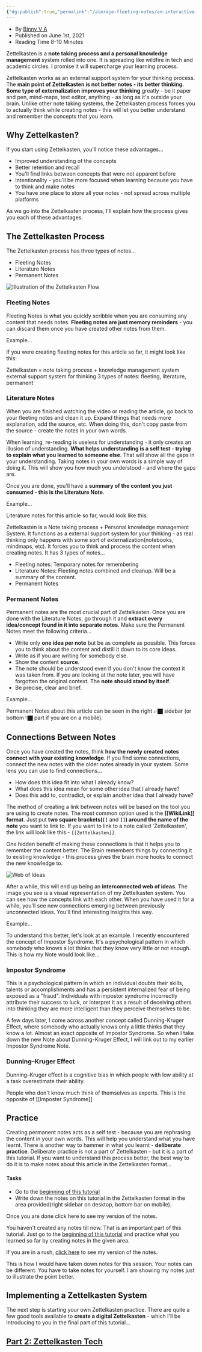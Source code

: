 ```yaml
---
{"dg-publish":true,"permalink":"/almraje-fleeting-notes/an-interactive-introduction-to-zettelkasten-1/"}
---
```


-   By [Binny V A](https://binnyva.com/)
-   Published on June 1st, 2021
-   Reading Time 8-10 Minutes

Zettelkasten is a **note taking process and a personal knowledge management** system rolled into one. It is spreading like wildfire in tech and academic circles. I promise it will supercharge your learning process.

Zettelkasten works as an external support system for your thinking process. The **main point of Zettelkasten is not better notes - its better thinking. Some type of externalization improves your thinking** greatly - be it paper and pen, mind-maps, text editor, anything - as long as it's outside your brain. Unlike other note taking systems, the Zettelkasten process forces you to actually think while creating notes - this will let you better understand and remember the concepts that you learn.

## [](https://binnyva.com/zettelkasten/#why-zettelkasten)Why Zettelkasten?

If you start using Zettelkasten, you'll notice these advantages...

-   Improved understanding of the concepts
-   Better retention and recall
-   You'll find links between concepts that were not apparent before
-   Intentionality - you'll be more focused when learning because you have to think and make notes
-   You have one place to store all your notes - not spread across multiple platforms

As we go into the Zettelkasten process, I'll explain how the process gives you each of these advantages.

## [](https://binnyva.com/zettelkasten/#how-the-process)The Zettelkasten Process

The Zettelkasten process has three types of notes...

-   Fleeting Notes
-   Literature Notes
-   Permanent Notes

![Illustration of the Zettelkasten Flow](https://binnyva.com/zettelkasten/images/overview.png)

### [](https://binnyva.com/zettelkasten/#fleeting-notes)Fleeting Notes

Fleeting Notes is what you quickly scribble when you are consuming any content that needs notes. **Fleeting notes are just memory reminders** - you can discard them once you have created other notes from them.

Example...

If you were creating fleeting notes for this article so far, it might look like this:

Zettelkasten = note taking process + knowledge management system
external support system for thinking
3 types of notes: fleeting, literature, permanent

### [](https://binnyva.com/zettelkasten/#literature-notes)Literature Notes

When you are finished watching the video or reading the article, go back to your fleeting notes and clean it up. Expand things that needs more explanation, add the source, etc. When doing this, don't copy paste from the source - create the notes in your own words.

When learning, re-reading is useless for understanding - it only creates an illusion of understanding. **What helps understanding is a self test - trying to explain what you learned to someone else**. That will show all the gaps in your understanding. Taking notes in your own words is a simple way of doing it. This will show you how much you understood - and where the gaps are.

Once you are done, you'll have a **summary of the content you just consumed - this is the Literature Note**.

Example...

Literature notes for this article so far, would look like this:

Zettelkasten is a Note taking process + Personal knowledge management System.
It functions as a external support system for your thinking - as real thinking only happens with some sort of externalization(notebooks, mindmaps, etc). It forces you to think and process the content when creating notes.
It has 3 types of notes...
- Fleeting notes: Temporary notes for remembering
- Literature Notes: Fleeting notes combined and cleanup. Will be a summary of the content.
- Permanent Notes

### [](https://binnyva.com/zettelkasten/#permanent-notes)Permanent Notes

Permanent notes are the most crucial part of Zettelkasten. Once you are done with the Literature Notes, go through it and **extract every idea/concept found in it into separate notes**. Make sure the Permanent Notes meet the following criteria...

-   Write only **one idea per note** but be as complete as possible. This forces you to think about the content and distill it down to its core ideas.
-   Write as if you are writing for somebody else.
-   Show the content **source**.
-   The note should be understood even if you don't know the context it was taken from. If you are looking at the note later, you will have forgotten the original context. The **note should stand by itself**.
-   Be precise, clear and brief.

Example...

Permanent Notes about this article can be seen in the right 👉🏿 sidebar (or bottom 👇🏿 part if you are on a mobile).

## [](https://binnyva.com/zettelkasten/#connecting-notes)Connections Between Notes

Once you have created the notes, think **how the newly created notes connect with your existing knowledge**. If you find some connections, connect the new notes with the older notes already in your system. Some lens you can use to find connections...

-   How does this idea fit into what I already know?
-   What does this idea mean for some other idea that I already have?
-   Does this add to, contradict, or explain another idea that I already have?

The method of creating a link between notes will be based on the tool you are using to create notes. The most common option used is the **\[\[WikiLink\]\] format**. Just put **two square brackets(`[[`** and **`]]`) around the name of the note** you want to link to. If you want to link to a note called 'Zettelkasten', the link will look like this - `[[Zettelkasten]]`.

One hidden benefit of making these connections is that it helps you to remember the content better. The Brain remembers things by connecting it to existing knowledge - this process gives the brain more hooks to connect the new knowledge to.

![Web of Ideas](https://binnyva.com/zettelkasten/images/web-of-ideas.png)

After a while, this will end up being an **interconnected web of ideas**. The image you see is a visual representation of my Zettelkasten system. You can see how the concepts link with each other. When you have used it for a while, you'll see new connections emerging between previously unconnected ideas. You'll find interesting insights this way.

  
Example...

To understand this better, let's look at an example. I recently encountered the concept of Impostor Syndrome. It's a psychological pattern in which somebody who knows a lot thinks that they know very little or not enough. This is how my Note would look like...

### Impostor Syndrome

This is a psychological pattern in which an individual doubts their skills, talents or accomplishments and has a persistent internalized fear of being exposed as a "fraud". Individuals with impostor syndrome incorrectly attribute their success to luck, or interpret it as a result of deceiving others into thinking they are more intelligent than they perceive themselves to be.

A few days later, I come across another concept called Dunning-Kruger Effect, where somebody who actually knows only a little thinks that they know a lot. Almost an exact opposite of Impostor Syndrome. So when I take down the new Note about Dunning-Kruger Effect, I will link out to my earlier Impostor Syndrome Note.

### Dunning–Kruger Effect

Dunning–Kruger effect is a cognitive bias in which people with low ability at a task overestimate their ability.

People who don't know much think of themselves as experts. This is the opposite of \[\[Imposter Syndrome\]\]

## [](https://binnyva.com/zettelkasten/#practice)Practice

Creating permanent notes acts as a self test - because you are rephrasing the content in your own words. This will help you understand what you have learnt. There is another way to hammer in what you learnt - **deliberate practice**. Deliberate practice is not a part of Zettelkasten - but it is a part of this tutorial. If you want to understand this process better, the best way to do it is to make notes about this article in the Zettelkasten format...

#### Tasks

-   Go to the [beginning of this tutorial](https://binnyva.com/zettelkasten/#what-why-and-how-of-zettelkasten)
-   Write down the notes on this tutorial in the Zettelkasten format in the area provided(right sidebar on desktop, bottom bar on mobile).

Once you are done click here to see my version of the notes.

You haven't created any notes till now. That is an important part of this tutorial. Just go to the [beginning of this tutorial](https://binnyva.com/zettelkasten/#what-why-and-how-of-zettelkasten) and practice what you learned so far by creating notes in the given area.

If you are in a rush, [click here](https://binnyva.com/zettelkasten/#premade-notes-showcase) to see my version of the notes.

This is how I would have taken down notes for this session. Your notes can be different. You have to take notes for yourself. I am showing my notes just to illustrate the point better.

## [](https://binnyva.com/zettelkasten/#implementing-zettelkasten)Implementing a Zettelkasten System

The next step is starting your own Zettelkasten practice. There are quite a few good tools available to **create a digital Zettelkasten** - which I'll be introducing to you in the final part of this tutorial...

## [Part 2: Zettelkasten Tech](https://binnyva.com/zettelkasten/tech.html)